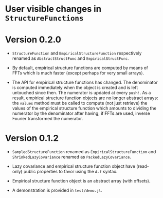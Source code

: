 # User visible changes in `StructureFunctions`

# Version 0.2.0

- `StructureFunction` and `EmpiricalStructureFunction` respectively renamed as
  `AbstractStructFunc` and `EmpiricalStructFunc`.

- By default, empirical structure functions are computed by means of FFTs which
  is much faster (except perhaps for very small arrays).

- The API for empirical structure functions has changed. The denominator is
  computed immediately when the object is created and is left untouched since
  then. The numerator is updated at every `push!`. As a result, empirical
  structure function objects are no longer abstract arrays: the `values` method
  must be called to compute (not just retrieve) the values of the empirical
  structure function which amounts to dividing the numerator by the denominator
  after having, if FFTs are used, inverse Fourier transformed the numerator.

# Version 0.1.2

- `SampledStructureFunction` renamed as `EmpiricalStructureFunction` and
  `ShrinkedLazyCovariance` renamed as `PackedLazyCovariance`.

- Lazy covariance and empirical structure function object have (read-only)
  public properties to favor using the `A.f` syntax.

- Empirical structure function object is an abstract array (with offsets).

- A demonstration is provided in `test/demo.jl`.
